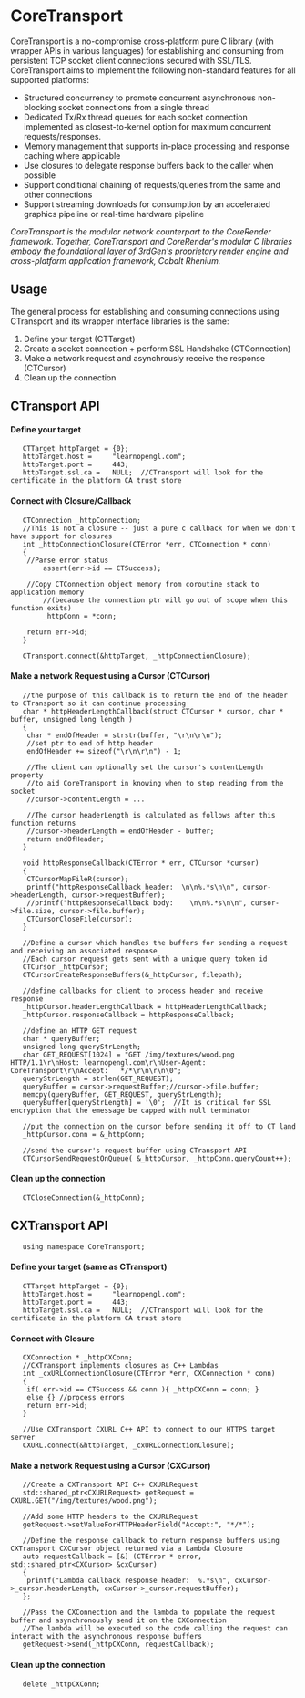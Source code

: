 # CoreTransport

CoreTransport is a no-compromise cross-platform pure C library (with wrapper APIs in various languages) for establishing and consuming from persistent TCP socket client connections secured with SSL/TLS.  CoreTransport aims to implement the following non-standard features for all supported platforms:

* Structured concurrency to promote concurrent asynchronous non-blocking socket connections from a single thread
* Dedicated Tx/Rx thread queues for each socket connection implemented as closest-to-kernel option for maximum concurrent     requests/responses.
* Memory management that supports in-place processing and response caching where applicable
* Use closures to delegate response buffers back to the caller when possible
* Support conditional chaining of requests/queries from the same and other connections
* Support streaming downloads for consumption by an accelerated graphics pipeline or real-time hardware pipeline

*CoreTransport is the modular network counterpart to the CoreRender framework.  Together, CoreTransport and CoreRender's modular C libraries embody the foundational layer of 3rdGen's proprietary render engine and cross-platform application framework, Cobalt Rhenium.* 

## Usage

The general process for establishing and consuming connections using CTransport and its wrapper interface libraries is the same:

1.  Define your target (CTTarget)
2.  Create a socket connection + perform SSL Handshake (CTConnection)
3.  Make a network request and asynchrously receive the response (CTCursor)
4.  Clean up the connection

## CTransport API

####  Define your target
```
   CTTarget httpTarget = {0};
   httpTarget.host =     "learnopengl.com";
   httpTarget.port =     443;
   httpTarget.ssl.ca =   NULL;  //CTransport will look for the certificate in the platform CA trust store
```

####  Connect with Closure/Callback
```
   CTConnection _httpConnection;
   //This is not a closure -- just a pure c callback for when we don't have support for closures
   int _httpConnectionClosure(CTError *err, CTConnection * conn)
   {
   	//Parse error status
    	assert(err->id == CTSuccess);

	//Copy CTConnection object memory from coroutine stack to application memory 
    	//(because the connection ptr will go out of scope when this function exits)
    	_httpConn = *conn;

	return err->id;
   }	
  
   CTransport.connect(&httpTarget, _httpConnectionClosure);
```

####  Make a network Request using a Cursor (CTCursor)
```
   //the purpose of this callback is to return the end of the header to CTransport so it can continue processing
   char * httpHeaderLengthCallback(struct CTCursor * cursor, char * buffer, unsigned long length )
   {
   	char * endOfHeader = strstr(buffer, "\r\n\r\n");
	//set ptr to end of http header
	endOfHeader += sizeof("\r\n\r\n") - 1;

	//The client can optionally set the cursor's contentLength property
	//to aid CoreTransport in knowing when to stop reading from the socket
	//cursor->contentLength = ...

	//The cursor headerLength is calculated as follows after this function returns
	//cursor->headerLength = endOfHeader - buffer;
	return endOfHeader;
   }

   void httpResponseCallback(CTError * err, CTCursor *cursor)
   {
	CTCursorMapFileR(cursor);
	printf("httpResponseCallback header:  \n\n%.*s\n\n", cursor->headerLength, cursor->requestBuffer);
	//printf("httpResponseCallback body:    \n\n%.*s\n\n", cursor->file.size, cursor->file.buffer);
	CTCursorCloseFile(cursor);
   }

   //Define a cursor which handles the buffers for sending a request and receiving an associated response
   //Each cursor request gets sent with a unique query token id
   CTCursor _httpCursor;
   CTCursorCreateResponseBuffers(&_httpCursor, filepath);

   //define callbacks for client to process header and receive response
   _httpCursor.headerLengthCallback = httpHeaderLengthCallback;
   _httpCursor.responseCallback = httpResponseCallback;

   //define an HTTP GET request
   char * queryBuffer;
   unsigned long queryStrLength;
   char GET_REQUEST[1024] = "GET /img/textures/wood.png HTTP/1.1\r\nHost: learnopengl.com\r\nUser-Agent: CoreTransport\r\nAccept: 	*/*\r\n\r\n\0";
   queryStrLength = strlen(GET_REQUEST);
   queryBuffer = cursor->requestBuffer;//cursor->file.buffer;
   memcpy(queryBuffer, GET_REQUEST, queryStrLength);
   queryBuffer[queryStrLength] = '\0';  //It is critical for SSL encryption that the emessage be capped with null terminator
   
   //put the connection on the cursor before sending it off to CT land
   _httpCursor.conn = &_httpConn; 

   //send the cursor's request buffer using CTransport API
   CTCursorSendRequestOnQueue( &_httpCursor, _httpConn.queryCount++);	
```
####  Clean up the connection
```
   CTCloseConnection(&_httpConn);
```

##  CXTransport API
```
   using namespace CoreTransport;
```
####  Define your target (same as CTransport)
```
   CTTarget httpTarget = {0};
   httpTarget.host =     "learnopengl.com";
   httpTarget.port =     443;
   httpTarget.ssl.ca =   NULL;  //CTransport will look for the certificate in the platform CA trust store
```

####  Connect with Closure
```
   CXConnection * _httpCXConn;
   //CXTransport implements closures as C++ Lambdas
   int _cxURLConnectionClosure(CTError *err, CXConnection * conn)
   {
	if( err->id == CTSuccess && conn ){ _httpCXConn = conn; }
	else {} //process errors
	return err->id;
   }

   //Use CXTransport CXURL C++ API to connect to our HTTPS target server
   CXURL.connect(&httpTarget, _cxURLConnectionClosure);
```

####  Make a network Request using a Cursor (CXCursor)
```
   //Create a CXTransport API C++ CXURLRequest
   std::shared_ptr<CXURLRequest> getRequest = CXURL.GET("/img/textures/wood.png");
	
   //Add some HTTP headers to the CXURLRequest
   getRequest->setValueForHTTPHeaderField("Accept:", "*/*");
	
   //Define the response callback to return response buffers using CXTransport CXCursor object returned via a Lambda Closure
   auto requestCallback = [&] (CTError * error, std::shared_ptr<CXCursor> &cxCursor)
   { 
	printf("Lambda callback response header:  %.*s\n", cxCursor->_cursor.headerLength, cxCursor->_cursor.requestBuffer);  
   };

   //Pass the CXConnection and the lambda to populate the request buffer and asynchronously send it on the CXConnection
   //The lambda will be executed so the code calling the request can interact with the asynchronous response buffers
   getRequest->send(_httpCXConn, requestCallback);
```

####  Clean up the connection
```
   delete _httpCXConn;
```

